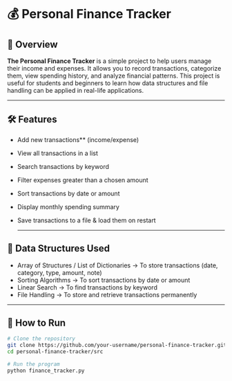 # 💰 Personal Finance Tracker

## 📌 Overview

**The Personal Finance Tracker** is a simple project to help users manage their income and expenses.
It allows you to record transactions, categorize them, view spending history, and analyze financial patterns.
This project is useful for students and beginners to learn how data structures and file handling can be applied in real-life applications.

---

## 🛠 Features

- Add new transactions** (income/expense)
- View all transactions in a list
- Search transactions by keyword
- Filter expenses greater than a chosen amount
- Sort transactions by date or amount
- Display monthly spending summary
- Save transactions to a file & load them on restart

  ---
  
## 📂 Data Structures Used
- Array of Structures / List of Dictionaries → To store transactions (date, category, type, amount, note)
- Sorting Algorithms → To sort transactions by date or amount
- Linear Search → To find transactions by keyword
- File Handling → To store and retrieve transactions permanently

- ---
## 🚀 How to Run
```bash
# Clone the repository
git clone https://github.com/your-username/personal-finance-tracker.git
cd personal-finance-tracker/src

# Run the program
python finance_tracker.py

